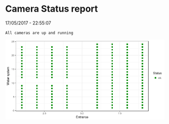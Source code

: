 Camera Status report
================
17/05/2017 - 22:55:07

    All cameras are up and running

![](camreport_files/figure-markdown_github/unnamed-chunk-2-1.png)
